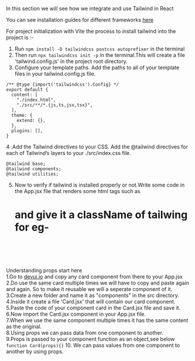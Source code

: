In this section we will see how we integrate and use Tailwind in React<br>

You can see installation guides for different frameworks [here](https://tailwindcss.com/docs/installation/framework-guides)<br>

For project initialization with Vite the process to install tailwind into the project is :-<br>

1. Run `npm install -D tailwindcss postcss autoprefixer` in the terminal<br>
2. Then run `npx tailwindcss init -p` in the terminal.This will create a file 'tailwind.config.js' in the project root directory.<br>
3. Configure your template paths.
   Add the paths to all of your template files in your tailwind.config.js file.

```
/** @type {import('tailwindcss').Config} */
export default {
  content: [
    "./index.html",
    "./src/**/*.{js,ts,jsx,tsx}",
  ],
  theme: {
    extend: {},
  },
  plugins: [],
}
```

4 .Add the Tailwind directives to your CSS.
Add the @tailwind directives for each of Tailwind’s layers to your ./src/index.css file.

```
@tailwind base;
@tailwind components;
@tailwind utilities;
```

5. Now to verify if tailwind is installed properly or not.Write some code in the App.jsx file that renders some html tags such as <h1> and give it a className of tailwing for eg- <h1 className="bg-green-300"><br>

Understanding props start here<br>
1.Go to [devui.io](https://www.devui.io/components) and copy any card component from there to your App.jsx
2.Do use the same card multiple times we will have to copy and paste again and again. So to make it reusable we will a seperate component of it.
3.Create a new folder and name it as "components" in the src directory.<br>
4.Inside it create a file 'Card.jsx' that will contain our card component.<br>
5.Paste the code of your component card in the Card.jsx file and save it.
6.Now import the Card.jsx component in your App.jsx file.<br>
7.When we use the same component multiple times it has the same content as the original.<br>
8.Using props we can pass data from one component to another.<br>
9.Props is passed to your component function as an object,see below
`function Card(props){}` 10. We can pass values from one component to another by using props.<br>
